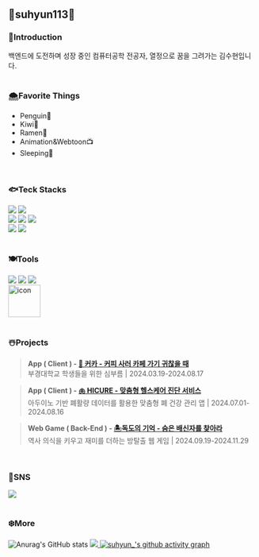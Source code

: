 

<!--title-->
<h2>🐧suhyun113🐧</h2>
<!--content-->
<!--Introduction-->
<h3>🧊Introduction</h3>
백엔드에 도전하며 성장 중인 컴퓨터공학 전공자, 열정으로 꿈을 그려가는 김수현입니다.

<br>
<br>

<!--Favorite Things-->
<h3>🌨️Favorite Things</h3> 

- Penguin🐧
- Kiwi🥝
- Ramen🍜
- Animation&Webtoon📺
- Sleeping🛌
<br>

<!--Teck Stacks-->
<h3>🐟Teck Stacks</h3>
<div align=left>
  <img src="https://img.shields.io/badge/Flutter-02569B?style=flat&logo=Flutter&logoColor=FFFFFF">
  <img src="https://img.shields.io/badge/Dart-0175C2?style=flat&logo=Dart&logoColor=FFFFFF"> 
  <br>
  <img src="https://img.shields.io/badge/Java-4479A1?style=flat&logo=amazonaws&logoColor=White">
  <img src="https://img.shields.io/badge/Spring-6DB33F?style=flat&logo=Spring&logoColor=white"/> 
  <img src="https://img.shields.io/badge/Spring Boot-6DB33F?style=flat&logo=Spring Boot&logoColor=white"/> 
  <br>
  <img src="https://img.shields.io/badge/mysql-4479A1?style=flat&logo=mysql&logoColor=white"> 
  <img src="https://img.shields.io/badge/AWS-232F3E?style=flat&logo=amazonwebservices&logoColor=white">
</div>
<br>

<h3>🍽️Tools</h3>
<div align=left>
  <img src="https://img.shields.io/badge/Figma-F24E1E?style=flat&logo=Figma&logoColor=FFFFFF">
  <img src="https://img.shields.io/badge/Discord-5865F2?style=flat&logo=Discord&logoColor=FFFFFF">
  <img src="https://img.shields.io/badge/Notion-000000?style=flat&logo=Notion&logoColor=FFFFFF">
  <br>
  <img src="https://techstack-generator.vercel.app/github-icon.svg" alt="icon" width="65" height="65" />
</div>
<br>

<h3>☃️Projects</h3>

> **App ( Client ) - [🐻 커카 - 커피 사러 카페 가기 귀찮을 때](https://github.com/pknu-wap/Quokka)**<br>
> 부경대학교 학생들을 위한 심부름  | 2024.03.19-2024.08.17

> **App ( Client ) - [🫁 HICURE - 맞춤형 헬스케어 진단 서비스](https://github.com/HICURE/HICURE)**<br>
> 아두이노 기반 폐활량 데이터를 활용한 맞춤형 폐 건강 관리 앱 | 2024.07.01-2024.08.16

> **Web Game ( Back-End ) - [ 🏝️독도의 기억 - 숨은 배신자를 찾아라](https://github.com/HICURE/HICURE)**<br>
> 역사 의식을 키우고 재미를 더하는 방탈출 웹 게임 | 2024.09.19-2024.11.29
<br>

<h3>🎿SNS</h3>
<div align="left">
<a href="https://www.instagram.com/su._.yoru/" target="_blank">
  <img src="https://img.shields.io/badge/Instagram-E4405F?style=flat&logo=Instagram&logoColor=FFFFFF"/>
</a>
</div>
<br>


<h3>❄️More</h3>

![Anurag's GitHub stats](https://github-readme-stats.vercel.app/api?username=suhyun113&show_icons=true&theme=dracule)
<a href="https://github.com/devxb/gitanimals">
  <img src="https://render.gitanimals.org/farms/suhyun113"/>
</a>
[![suhyun_'s github activity graph](https://github-readme-activity-graph.vercel.app/graph?username=suhyun113&theme=github)](https://github.com/ashutosh00710/github-readme-activity-graph)


